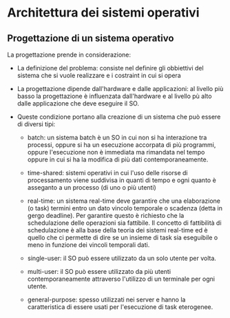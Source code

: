 # Architettura dei sistemi operativi

## Progettazione di un sistema operativo
La progettazione prende in considerazione:

* La definizione del problema: consiste nel definire gli obbiettivi del sistema che si vuole realizzare e i costraint in cui si opera

* La progettazione dipende dall'hardware e dalle applicazioni: al livello più basso la progettazione è influenzata dall'hardware e al livello pù alto dalle applicazione che deve eseguire il SO.

* Queste condizione portano alla creazione di un sistema che può essere di diversi tipi:
  * batch: un sistema batch è un SO in cui non si ha interazione tra processi, oppure si ha un esecuzione accorpata di più programmi, oppure l'esecuzione non è immediata ma rimandata nel tempo oppure in cui si ha la modifica di più dati contemporaneamente.
  
  * time-shared: sistemi operativi in cui l'uso delle risorse di processamento viene suddivisa in quanti di tempo e ogni quanto è asseganto a un processo (di uno o più utenti)

  * real-time: un sistema real-time deve garantire che una elaborazione (o task) termini entro un dato vincolo temporale o scadenza (detta in gergo deadline). Per garantire questo è richiesto che la schedulazione delle operazioni sia fattibile. Il concetto di fattibilità di schedulazione è alla base della teoria dei sistemi real-time ed è quello che ci permette di dire se un insieme di task sia eseguibile o meno in funzione dei vincoli temporali dati.

  * single-user: il SO può essere utilizzato da un solo utente per volta.

  * multi-user: il SO può essere utilizzato da più utenti contemporaneamente attraverso l'utilizzo di un terminale per ogni utente.

  * general-purpose: spesso utilizzati nei server e hanno la caratteristica di essere usati per l'esecuzione di task eterogenee.
